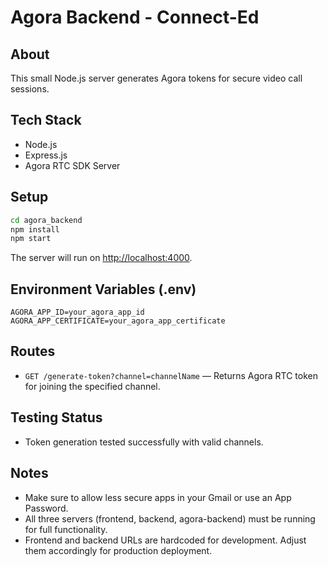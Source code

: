 # Agora Backend - Connect-Ed

## About

This small Node.js server generates Agora tokens for secure video call sessions.

## Tech Stack

- Node.js
- Express.js
- Agora RTC SDK Server

## Setup

```bash
cd agora_backend
npm install
npm start
```

The server will run on [http://localhost:4000](http://localhost:4000).

## Environment Variables (.env)

```env
AGORA_APP_ID=your_agora_app_id
AGORA_APP_CERTIFICATE=your_agora_app_certificate
```

## Routes

- `GET /generate-token?channel=channelName` — Returns Agora RTC token for joining the specified channel.

## Testing Status

- Token generation tested successfully with valid channels.

## Notes

- Make sure to allow less secure apps in your Gmail or use an App Password.
- All three servers (frontend, backend, agora-backend) must be running for full functionality.
- Frontend and backend URLs are hardcoded for development. Adjust them accordingly for production deployment.